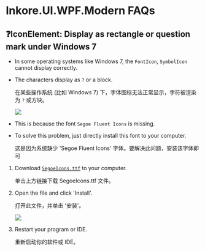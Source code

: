 # Inkore.UI.WPF.Modern FAQs

## ❓IconElement: Display as rectangle or question mark under Windows 7

- In some operating systems like Windows 7, the `FontIcon`, `SymbolIcon` cannot display correctly.

- The characters display as `?` or a block.

  在某些操作系统 (比如 Windows 7) 下，字体图标无法正常显示，字符被渲染为 `?` 或方块。

    ![](https://github.com/InkoreStudios/UI.WPF.Modern/blob/main/docs/images/screenshot_1.png?raw=true)


- This is because the font `Segoe Fluent Icons` is missing.

- To solve this problem, just directly install this font to your computer.

  这是因为系统缺少 'Segoe Fluent Icons' 字体。要解决此问题，安装该字体即可

1. Download [`SegoeIcons.ttf`](https://github.com/InkoreStudios/UI.WPF.Modern/raw/main/assets/fonts/SegoeIcons.ttf) to your computer.

   单击上方链接下载 SegoeIcons.ttf 文件。

2. Open the file and click 'Install'.

   打开此文件，并单击 '安装'。

   ![](https://github.com/InkoreStudios/UI.WPF.Modern/blob/main/docs/images/screenshot_2.png?raw=true)

3. Restart your program or IDE.

   重新启动你的软件或 IDE。